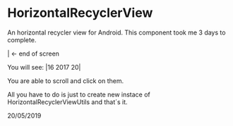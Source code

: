 # HorizontalRecyclerView
An horizontal recycler view for Android. This component took me 3 days to complete.

| <- end of screen

You will see:  |16      2017      20|

You are able to scroll and click on them.

All you have to do is just to create new instace of HorizontalRecyclerViewUtils and that´s it.

20/05/2019
